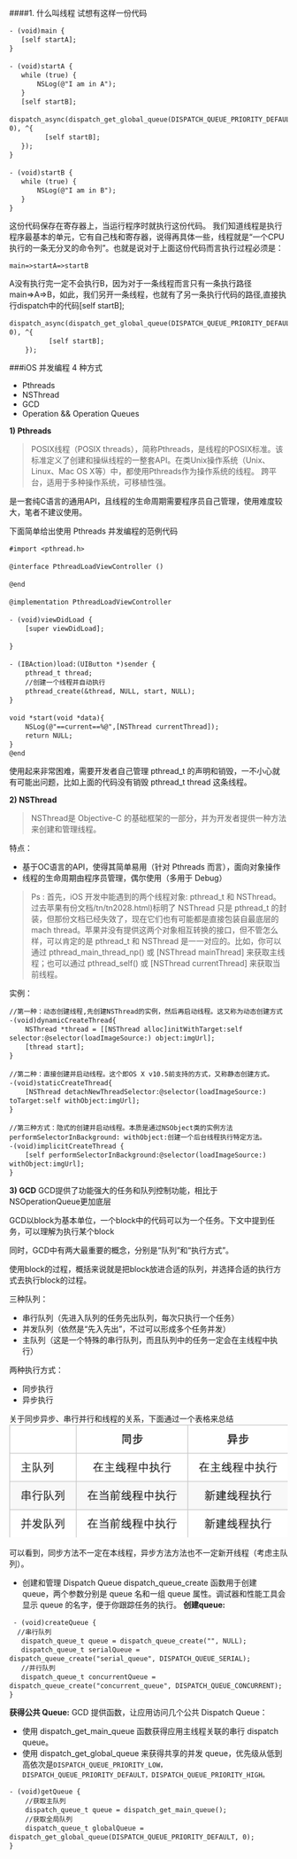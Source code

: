 ####1. 什么叫线程
 试想有这样一份代码
 ```
- (void)main {
    [self startA];
}

- (void)startA {
    while (true) {
        NSLog(@"I am in A");
    }
    [self startB];
    dispatch_async(dispatch_get_global_queue(DISPATCH_QUEUE_PRIORITY_DEFAULT, 0), ^{
          [self startB];
    });
}

- (void)startB {
    while (true) {
        NSLog(@"I am in B");
    }
}

 ```
 这份代码保存在寄存器上，当运行程序时就执行这份代码。
我们知道线程是执行程序最基本的单元，它有自己栈和寄存器，说得再具体一些，线程就是“一个CPU执行的一条无分叉的命令列”。也就是说对于上面这份代码而言执行过程必须是：
  ```
main=>startA=>startB
```
A没有执行完一定不会执行B，因为对于一条线程而言只有一条执行路径main=>A=>B，如此，我们另开一条线程，也就有了另一条执行代码的路径,直接执行dispatch中的代码[self startB];
```
dispatch_async(dispatch_get_global_queue(DISPATCH_QUEUE_PRIORITY_DEFAULT, 0), ^{
          [self startB];
    });

```
  ###iOS 并发编程 4 种方式
 
 - Pthreads
 - NSThread
 - GCD
 - Operation && Operation Queues
 
**1) Pthreads**
>POSIX线程（POSIX threads），简称Pthreads，是线程的POSIX标准。该标准定义了创建和操纵线程的一整套API。在类Unix操作系统（Unix、Linux、Mac OS X等）中，都使用Pthreads作为操作系统的线程。
跨平台，适用于多种操作系统，可移植性强。

是一套纯C语言的通用API，且线程的生命周期需要程序员自己管理，使用难度较大，笔者不建议使用。

下面简单给出使用 Pthreads 并发编程的范例代码
```
#import <pthread.h>

@interface PthreadLoadViewController ()

@end

@implementation PthreadLoadViewController

- (void)viewDidLoad {
    [super viewDidLoad];
    
}

- (IBAction)load:(UIButton *)sender {
    pthread_t thread;
    //创建一个线程并自动执行
    pthread_create(&thread, NULL, start, NULL);
}

void *start(void *data){
    NSLog(@"==current==%@",[NSThread currentThread]);
    return NULL;
}
@end
```
使用起来非常困难，需要开发者自己管理 pthread_t 的声明和销毁，一不小心就有可能出问题，比如上面的代码没有销毁 pthread_t thread 这条线程。

**2) NSThread**
>NSThread是 Objective-C 的基础框架的一部分，并为开发者提供一种方法来创建和管理线程。

特点：

- 基于OC语言的API，使得其简单易用（针对 Pthreads 而言），面向对象操作
- 线程的生命周期由程序员管理，偶尔使用（多用于 Debug）

>Ps : 首先，iOS 开发中能遇到的两个线程对象: pthread_t 和 NSThread。过去苹果有份文档/tn/tn2028.html)标明了 NSThread 只是 pthread_t 的封装，但那份文档已经失效了，现在它们也有可能都是直接包装自最底层的 mach thread。苹果并没有提供这两个对象相互转换的接口，但不管怎么样，可以肯定的是 pthread_t 和 NSThread 是一一对应的。比如，你可以通过 pthread_main_thread_np() 或 [NSThread mainThread] 来获取主线程；也可以通过 pthread_self() 或 [NSThread currentThread] 来获取当前线程。

实例：
```
//第一种：动态创建线程,先创建NSThread的实例，然后再启动线程。这又称为动态创建方式
-(void)dynamicCreateThread{
    NSThread *thread = [[NSThread alloc]initWithTarget:self selector:@selector(loadImageSource:) object:imgUrl];
    [thread start];
}

//第二种：直接创建并启动线程。这个即OS X v10.5前支持的方式，又称静态创建方式。
-(void)staticCreateThread{
    [NSThread detachNewThreadSelector:@selector(loadImageSource:) toTarget:self withObject:imgUrl];
}

//第三种方式：隐式的创建并启动线程。本质是通过NSObject类的实例方法performSelectorInBackground: withObject:创建一个后台线程执行特定方法。
-(void)implicitCreateThread {
    [self performSelectorInBackground:@selector(loadImageSource:)  withObject:imgUrl];
}
```

**3) GCD**
GCD提供了功能强大的任务和队列控制功能，相比于NSOperationQueue更加底层

GCD以block为基本单位，一个block中的代码可以为一个任务。下文中提到任务，可以理解为执行某个block

同时，GCD中有两大最重要的概念，分别是“队列”和“执行方式”。

使用block的过程，概括来说就是把block放进合适的队列，并选择合适的执行方式去执行block的过程。

三种队列：

- 串行队列（先进入队列的任务先出队列，每次只执行一个任务）
- 并发队列（依然是“先入先出”，不过可以形成多个任务并发）
- 主队列（这是一个特殊的串行队列，而且队列中的任务一定会在主线程中执行）

两种执行方式：

- 同步执行
- 异步执行

关于同步异步、串行并行和线程的关系，下面通过一个表格来总结
![](/assets/pic23-1.jpg)

可以看到，同步方法不一定在本线程，异步方法方法也不一定新开线程（考虑主队列）。

- 创建和管理 Dispatch Queue
 dispatch_queue_create 函数用于创建 queue，两个参数分别是 queue 名和一组 queue 属性。调试器和性能工具会显示 queue 的名字，便于你跟踪任务的执行。
**创建queue:**
 ```
  - (void)createQueue {
   //串行队列
    dispatch_queue_t queue = dispatch_queue_create("", NULL);
    dispatch_queue_t serialQueue = dispatch_queue_create("serial_queue", DISPATCH_QUEUE_SERIAL);
    //并行队列
    dispatch_queue_t concurrentQueue = dispatch_queue_create("concurrent_queue", DISPATCH_QUEUE_CONCURRENT);    
}
```

**获得公共 Queue:**
GCD 提供函数，让应用访问几个公共 Dispatch Queue：

- 使用 dispatch_get_main_queue 函数获得应用主线程关联的串行 dispatch queue。
- 使用 dispatch_get_global_queue 来获得共享的并发 queue，优先级从低到高依次是`DISPATCH_QUEUE_PRIORITY_LOW，DISPATCH_QUEUE_PRIORITY_DEFAULT，DISPATCH_QUEUE_PRIORITY_HIGH。`

```//获得共享并发queue
- (void)getQueue {
    //获取主队列
    dispatch_queue_t queue = dispatch_get_main_queue();
    //获取全局队列
    dispatch_queue_t globalQueue = dispatch_get_global_queue(DISPATCH_QUEUE_PRIORITY_DEFAULT, 0);
}
```
